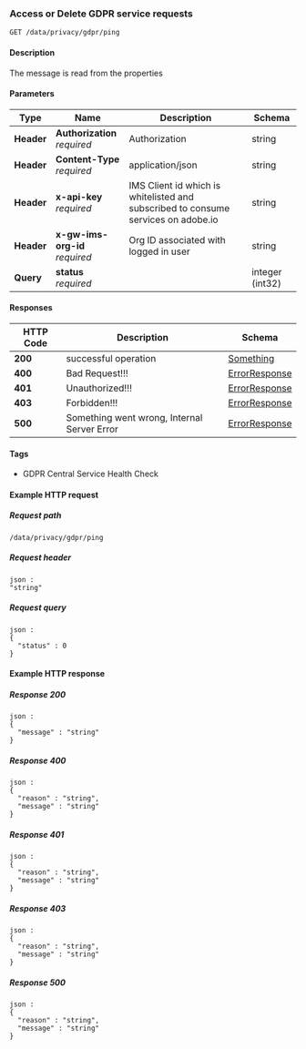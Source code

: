 
<a name="saysomething"></a>
### Access or Delete GDPR service requests
```
GET /data/privacy/gdpr/ping
```


#### Description
The message is read from the properties


#### Parameters

|Type|Name|Description|Schema|
|---|---|---|---|
|**Header**|**Authorization**  <br>*required*|Authorization|string|
|**Header**|**Content-Type**  <br>*required*|application/json|string|
|**Header**|**x-api-key**  <br>*required*|IMS Client id which is whitelisted and subscribed to consume services on adobe.io|string|
|**Header**|**x-gw-ims-org-id**  <br>*required*|Org ID associated with logged in user|string|
|**Query**|**status**  <br>*required*||integer (int32)|


#### Responses

|HTTP Code|Description|Schema|
|---|---|---|
|**200**|successful operation|[Something](../definitions/Something.md#something)|
|**400**|Bad Request!!!|[ErrorResponse](../definitions/ErrorResponse.md#errorresponse)|
|**401**|Unauthorized!!!|[ErrorResponse](../definitions/ErrorResponse.md#errorresponse)|
|**403**|Forbidden!!!|[ErrorResponse](../definitions/ErrorResponse.md#errorresponse)|
|**500**|Something went wrong, Internal Server Error|[ErrorResponse](../definitions/ErrorResponse.md#errorresponse)|


#### Tags

* GDPR Central Service Health Check


#### Example HTTP request

##### Request path
```
/data/privacy/gdpr/ping
```


##### Request header
```
json :
"string"
```


##### Request query
```
json :
{
  "status" : 0
}
```


#### Example HTTP response

##### Response 200
```
json :
{
  "message" : "string"
}
```


##### Response 400
```
json :
{
  "reason" : "string",
  "message" : "string"
}
```


##### Response 401
```
json :
{
  "reason" : "string",
  "message" : "string"
}
```


##### Response 403
```
json :
{
  "reason" : "string",
  "message" : "string"
}
```


##### Response 500
```
json :
{
  "reason" : "string",
  "message" : "string"
}
```



